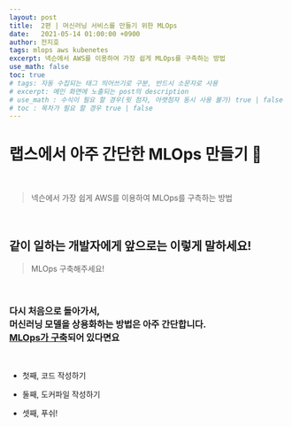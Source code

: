 ```yaml
---
layout: post
title:  2편 | 머신러닝 서비스를 만들기 위한 MLOps
date:   2021-05-14 01:00:00 +0900
author: 전지호
tags: mlops aws kubenetes
excerpt: 넥슨에서 AWS를 이용하여 가장 쉽게 MLOps를 구측하는 방법
use_math: false
toc: true
# tags: 자동 수집되는 태그 띄어쓰기로 구분, 반드시 소문자로 사용
# excerpt: 메인 화면에 노출되는 post의 description
# use_math : 수식이 필요 할 경우(윗 첨자, 아랫첨자 동시 사용 불가) true | false
# toc : 목차가 필요 할 경우 true | false
---
```



# 랩스에서 아주 간단한 MLOps 만들기 🤲

<br/>

> 넥슨에서 가장 쉽게 AWS를 이용하여 MLOps를 구측하는 방법

<br/>

## 같이 일하는 개발자에게 앞으로는 이렇게 말하세요!

> MLOps 구축해주세요!

<br/>


### 다시 처음으로 돌아가서,<br/>머신러닝 모델을 상용화하는 방법은 아주 간단합니다.<br/><u>MLOps가 구축</u>되어 있다면요

<br/>

- 첫째, 코드 작성하기

- 둘째, 도커파일 작성하기

- 셋째, 푸쉬!